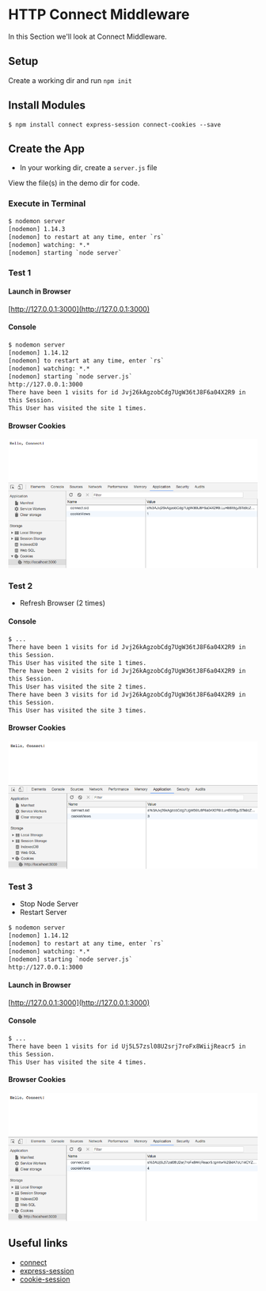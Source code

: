 # HTTP Connect Middleware 
In this Section we'll look at Connect Middleware.

## Setup
Create a working dir and run ```npm init```

## Install Modules
```
$ npm install connect express-session connect-cookies --save
```

## Create the App 
+ In your working dir, create a ```server.js``` file

View the file(s) in the demo dir for code.

### Execute in Terminal
```
$ nodemon server
[nodemon] 1.14.3
[nodemon] to restart at any time, enter `rs`
[nodemon] watching: *.*
[nodemon] starting `node server`
```

### Test 1

#### Launch in Browser
[http://127.0.0.1:3000](http://127.0.0.1:3000)

#### Console
```
$ nodemon server
[nodemon] 1.14.12
[nodemon] to restart at any time, enter `rs`
[nodemon] watching: *.*
[nodemon] starting `node server.js`
http://127.0.0.1:3000
There have been 1 visits for id Jvj26kAgzobCdg7UgW36tJ8F6a04X2R9 in this Session.
This User has visited the site 1 times.
```

#### Browser Cookies
![Screen Shot](img/img_1.png?raw=true "Screen Shot")


### Test 2
+ Refresh Browser (2 times)

#### Console
```
$ ...
There have been 1 visits for id Jvj26kAgzobCdg7UgW36tJ8F6a04X2R9 in this Session.
This User has visited the site 1 times.
There have been 2 visits for id Jvj26kAgzobCdg7UgW36tJ8F6a04X2R9 in this Session.
This User has visited the site 2 times.
There have been 3 visits for id Jvj26kAgzobCdg7UgW36tJ8F6a04X2R9 in this Session.
This User has visited the site 3 times.
```

#### Browser Cookies
![Screen Shot](img/img_2.png?raw=true "Screen Shot")


### Test 3
+ Stop Node Server
+ Restart Server

```
$ nodemon server
[nodemon] 1.14.12
[nodemon] to restart at any time, enter `rs`
[nodemon] watching: *.*
[nodemon] starting `node server.js`
http://127.0.0.1:3000
```

#### Launch in Browser
[http://127.0.0.1:3000](http://127.0.0.1:3000)

#### Console
```
$ ...
There have been 1 visits for id Uj5L57zsl08U2srj7roFx8WiijReacr5 in this Session.
This User has visited the site 4 times.
```

#### Browser Cookies
![Screen Shot](img/img_3.png?raw=true "Screen Shot")


## Useful links
* [connect](https://github.com/senchalabs/connect)
* [express-session](https://github.com/expressjs/session)
* [cookie-session](https://expressjs.com/en/resources/middleware/cookie-session.html)
